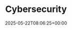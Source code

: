 ---
title: "Cybersecurity"
date: 2025-05-22T08:06:25+00:00
description: A collection of cybersecurity information and resources. 
menu:
  sidebar:
    name: Cybersecurity
    identifier: cyber
    weight: 10
tags: ["Basic"]
categories: ["Basic"]
---